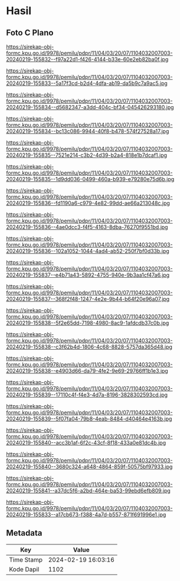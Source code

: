 # Hasil

## Foto C Plano

https://sirekap-obj-formc.kpu.go.id/9978/pemilu/pdpr/11/04/03/20/07/1104032007003-20240219-155832--f97a22d1-f426-4144-b33e-60e2eb82ba0f.jpg

https://sirekap-obj-formc.kpu.go.id/9978/pemilu/pdpr/11/04/03/20/07/1104032007003-20240219-155833--5a17f3cd-b2d4-4dfa-ab19-da5b9c7a9ac5.jpg

https://sirekap-obj-formc.kpu.go.id/9978/pemilu/pdpr/11/04/03/20/07/1104032007003-20240219-155834--d5682347-a3dd-404c-bf34-045426293180.jpg

https://sirekap-obj-formc.kpu.go.id/9978/pemilu/pdpr/11/04/03/20/07/1104032007003-20240219-155834--bc13c086-9944-40f8-b478-574f27528a17.jpg

https://sirekap-obj-formc.kpu.go.id/9978/pemilu/pdpr/11/04/03/20/07/1104032007003-20240219-155835--7521e214-c3b2-4d39-b2a4-818e1b7dcaf1.jpg

https://sirekap-obj-formc.kpu.go.id/9978/pemilu/pdpr/11/04/03/20/07/1104032007003-20240219-155835--1d9dd036-0499-460a-b939-e79280e75d6b.jpg

https://sirekap-obj-formc.kpu.go.id/9978/pemilu/pdpr/11/04/03/20/07/1104032007003-20240219-155836--fd1190a6-c979-4e82-99dd-ae66a213048c.jpg

https://sirekap-obj-formc.kpu.go.id/9978/pemilu/pdpr/11/04/03/20/07/1104032007003-20240219-155836--4ae0dcc3-f4f5-4163-8dba-76270f9551bd.jpg

https://sirekap-obj-formc.kpu.go.id/9978/pemilu/pdpr/11/04/03/20/07/1104032007003-20240219-155836--102a1052-1044-4ad4-ab52-250f7bf0d33b.jpg

https://sirekap-obj-formc.kpu.go.id/9978/pemilu/pdpr/11/04/03/20/07/1104032007003-20240219-155837--e4b71a43-5892-4755-940e-9b3aa1cf47a6.jpg

https://sirekap-obj-formc.kpu.go.id/9978/pemilu/pdpr/11/04/03/20/07/1104032007003-20240219-155837--368f2f48-1247-4e2e-9b44-b64f20e96a07.jpg

https://sirekap-obj-formc.kpu.go.id/9978/pemilu/pdpr/11/04/03/20/07/1104032007003-20240219-155838--5f2e65dd-7198-4980-8ac9-1afdcdb37c0b.jpg

https://sirekap-obj-formc.kpu.go.id/9978/pemilu/pdpr/11/04/03/20/07/1104032007003-20240219-155838--c3f62b4d-1806-4c68-8828-5757da365d48.jpg

https://sirekap-obj-formc.kpu.go.id/9978/pemilu/pdpr/11/04/03/20/07/1104032007003-20240219-155838--e4903d66-da79-4fe2-9e69-29766ff1b1e3.jpg

https://sirekap-obj-formc.kpu.go.id/9978/pemilu/pdpr/11/04/03/20/07/1104032007003-20240219-155839--17110c4f-f4e3-4d7a-8196-3828302593cd.jpg

https://sirekap-obj-formc.kpu.go.id/9978/pemilu/pdpr/11/04/03/20/07/1104032007003-20240219-155839--5f07fa04-79b8-4eab-8484-d40464e4163b.jpg

https://sirekap-obj-formc.kpu.go.id/9978/pemilu/pdpr/11/04/03/20/07/1104032007003-20240219-155840--acc3b1af-6f2c-43cf-8f18-433a0e81dc4b.jpg

https://sirekap-obj-formc.kpu.go.id/9978/pemilu/pdpr/11/04/03/20/07/1104032007003-20240219-155840--3680c324-a648-4864-859f-50575bf97933.jpg

https://sirekap-obj-formc.kpu.go.id/9978/pemilu/pdpr/11/04/03/20/07/1104032007003-20240219-155841--a37dc5f6-a2bd-464e-ba53-99ebd6efb809.jpg

https://sirekap-obj-formc.kpu.go.id/9978/pemilu/pdpr/11/04/03/20/07/1104032007003-20240219-155833--a17cb673-f388-4a7d-b557-871f691996e1.jpg


## Metadata

| Key        | Value               |
| ---------- | ------------------- |
| Time Stamp | 2024-02-19 16:03:16 |
| Kode Dapil | 1102                |




